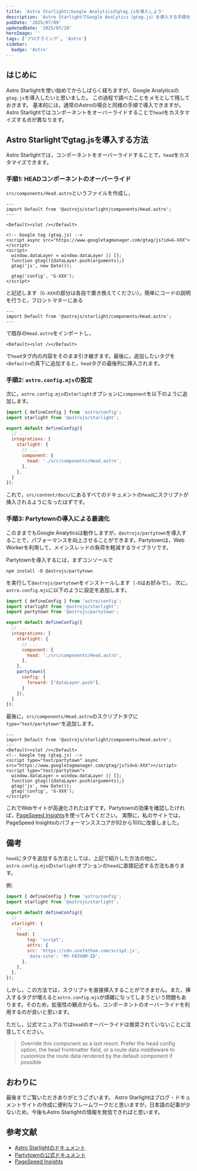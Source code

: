 ```yaml
---
title: 'Astro StarlightにGoogle Analyticsのgtag.jsを導入しよう'
description: 'Astro StarlightでGoogle Analytics（gtag.js）を導入する手順を、コンポーネントのオーバーライドやPartytownによるパフォーマンス最適化も含めて詳しく解説します。初心者でも分かりやすく、実際のコード例を交えて説明します。'
pubDate: '2025/07/09'
updatedDate: '2025/07/20'
heroImage: ''
tags: ['プログラミング', 'Astro']
sidebar:
  badge: 'Astro'
---
```


## はじめに
Astro Starlightを使い始めてからしばらく経ちますが，Google Analyticsの`gtag.js`を導入したいと思いました。
この過程で調べたことをメモとして残しておきます。
基本的には，通常のAstroの場合と同様の手順で導入できますが，Astro Starlightではコンポーネントをオーバーライドすることで`head`をカスタマイズする点が異なります。

## Astro Starlightでgtag.jsを導入する方法
Astro Starlightでは，コンポーネントをオーバーライドすることで，`head`をカスタマイズできます。

### 手順1: HEADコンポーネントのオーバーライド
`src/components/Head.astro`というファイルを作成し，
```astro title="Head.astro"
---
import Default from '@astrojs/starlight/components/Head.astro';
---

<Default><slot /></Default>

<!-- Google tag (gtag.js) -->
<script async src="https://www.googletagmanager.com/gtag/js?id=G-XXX"></script>
<script>
  window.dataLayer = window.dataLayer || [];
  function gtag(){dataLayer.push(arguments);}
  gtag('js', new Date());

  gtag('config', 'G-XXX');
</script>
```
と記述します（`G-XXX`の部分は各自で置き換えてください）。簡単にコードの説明を行うと，フロントマターにある
```astro
---
import Default from '@astrojs/starlight/components/Head.astro';
---
```
で既存の`Head.astro`をインポートし，
```astro
<Default><slot /></Default>
```
で`head`タグ内の内容をそのまま引き継ぎます。最後に，追加したいタグを`<Default>`の真下に追加すると，`head`タグの最後列に挿入されます。

### 手順2: `astro.config.mjs`の設定
次に，`astro.config.mjs`の`starlight`オプションに`component`を以下のように追加します。
```js title="astro.config.mjs" {10}
import { defineConfig } from 'astro/config';
import starlight from '@astrojs/starlight';

export default defineConfig({
  // ...
  integrations: [
    starlight: {
      // ...
      component: {
        head: './src/components/Head.astro',
      },
    },
  ]
});
```
これで，`src/content/docs/`にあるすべてのドキュメントの`head`にスクリプトが挿入されるようになったはずです。

### 手順3: Partytownの導入による最適化
このままでもGoogle Analyticsは動作しますが，`@astrojs/partytown`を導入することで，パフォーマンスを向上させることができます。Partytownは，Web Workerを利用して，メインスレッドの負荷を軽減するライブラリです。

Partytownを導入するには，まずコンソールで
```
npm install -D @astrojs/partytown
```
を実行して`@astrojs/partytown`をインストールします（`-D`はお好みで）。
次に，`astro.config.mjs`に以下のように設定を追加します。
```js title="astro.config.mjs" {3, 14-18}
import { defineConfig } from 'astro/config';
import starlight from '@astrojs/starlight';
import partytown from '@astrojs/partytown';

export default defineConfig({
  // ...
  integrations: [
    starlight: {
      // ...
      component: {
        head: './src/components/Head.astro',
      },
    },
    partytown({
      config: {
        forward: ["dataLayer.push"],
      }
    }),
  ]
});
```
最後に，`src/components/Head.astro`のスクリプトタグに`type="text/partytown"`を追加します。
```astro title="Head.astro" {6-7}
---
import Default from '@astrojs/starlight/components/Head.astro';
---
<Default><slot /></Default>
<!-- Google tag (gtag.js) -->
<script type="text/partytown" async src="https://www.googletagmanager.com/gtag/js?id=G-XXX"></script>
<script type="text/partytown">
  window.dataLayer = window.dataLayer || [];
  function gtag(){dataLayer.push(arguments);}
  gtag('js', new Date());
  gtag('config', 'G-XXX');
</script>
```
これでWebサイトが高速化されたはずです。Partytownの効果を確認したければ，[PageSpeed Insights](https://pagespeed.web.dev/)を使ってみてください。
実際に，私のサイトでは，PageSpeed Insightsのパフォーマンススコアが92から100に改善しました。

## 備考
`head`にタグを追加する方法としては，上記で紹介した方法の他に，`astro.config.mjs`の`starlight`オプションの`head`に直接記述する方法もあります。

例:
```js title="astro.config.mjs"
import { defineConfig } from 'astro/config';
import starlight from '@astrojs/starlight';

export default defineConfig({
  // ...
  starlight: {
    // ...
    head: [
        tag: 'script',
        attrs: {
        src: 'https://cdn.usefathom.com/script.js',
        'data-site': 'MY-FATHOM-ID',
      },
    ],
  },
});
```
しかし，この方法では，スクリプトを直接挿入することができません。また，挿入するタグが増えると`astro.config.mjs`が煩雑になってしまうという問題もあります。そのため，拡張性の観点からも，コンポーネントのオーバーライドを利用するのが良いと思います。

ただし，公式マニュアルでは`head`のオーバーライドは推奨されていないことに注意してください。
> Override this component as a last resort. Prefer the head config option, the head frontmatter field, or a route data middleware to customize the route data rendered by the default component if possible.

## おわりに
最後までご覧いただきありがとうございます。
Astro Starlightはブログ・ドキュメントサイトの作成に便利なフレームワークだと思いますが，日本語の記事が少ないため，今後もAstro Starlightの情報を発信できればと思います。

## 参考文献
- [Astro Starlightのドキュメント](https://starlight.astro.build/)
- [Partytownの公式ドキュメント](https://partytown.qwik.dev/)
- [PageSpeed Insights](https://pagespeed.web.dev/)
